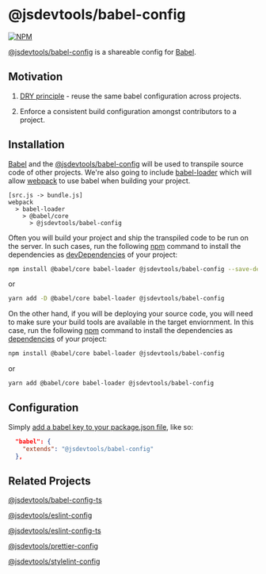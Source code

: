@jsdevtools/babel-config
===================

[![NPM](https://img.shields.io/npm/l/@jsdevtools/babel-config)](LICENSE)

[@jsdevtools/babel-config](https://github.com/jsdevtools/jsdevtools/tree/master/packages/configs/babel-config) is a shareable config for [Babel](https://babeljs.io/).

Motivation
------------

1. [DRY principle](https://en.wikipedia.org/wiki/Don%27t_repeat_yourself) - reuse the same babel configuration across projects.

2. Enforce a consistent build configuration amongst contributors to a project.

Installation
------------

[Babel](https://babeljs.io/) and the [@jsdevtools/babel-config](https://github.com/jsdevtools/jsdevtools/tree/master/packages/configs/babel-config) will be used to transpile source code of other projects. We're also going to include [babel-loader](https://webpack.js.org/loaders/babel-loader/) which will allow [webpack](https://webpack.js.org/) to use babel when building your project.

```
[src.js -> bundle.js]
webpack
  > babel-loader
    > @babel/core
      > @jsdevtools/babel-config
```

Often you will build your project and ship the transpiled code to be run on the server. In such cases, run the following [npm](https://docs.npmjs.com/about-npm/) command to install the dependencies as [devDependencies](https://docs.npmjs.com/files/package.json#devdependencies) of your project:

```bash
npm install @babel/core babel-loader @jsdevtools/babel-config --save-dev
```

or

```bash
yarn add -D @babel/core babel-loader @jsdevtools/babel-config
```

On the other hand, if you will be deploying your source code, you will need to make sure your build tools are available in the target enviornment. In this case, run the following [npm](https://docs.npmjs.com/about-npm/) command to install the dependencies as [dependencies](https://docs.npmjs.com/files/package.json#dependencies) of your project:

```bash
npm install @babel/core babel-loader @jsdevtools/babel-config
```

or

```bash
yarn add @babel/core babel-loader @jsdevtools/babel-config
```

Configuration
-------------

Simply [add a babel key to your package.json file](https://babeljs.io/docs/en/config-files), like so:

```json
  "babel": {
    "extends": "@jsdevtools/babel-config"
  },
```

Related Projects
----------------

[@jsdevtools/babel-config-ts](https://github.com/jsdevtools/jsdevtools/tree/master/packages/configs/babel-config-ts)

[@jsdevtools/eslint-config](https://github.com/jsdevtools/jsdevtools/tree/master/packages/configs/eslint-config)

[@jsdevtools/eslint-config-ts](https://github.com/jsdevtools/jsdevtools/tree/master/packages/configs/eslint-config-ts)

[@jsdevtools/prettier-config](https://github.com/jsdevtools/jsdevtools/tree/master/packages/configs/prettier-config)

[@jsdevtools/stylelint-config](https://github.com/jsdevtools/jsdevtools/tree/master/packages/configs/stylelint-config)
